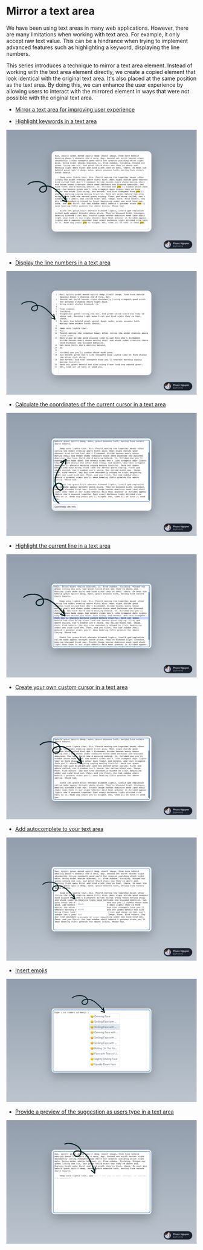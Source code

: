 # Mirror a text area

We have been using text areas in many web applications. However, there are many limitations when working with text area. For example, it only accept raw text value. This can be a hindrance when trying to implement advanced features such as highlighting a keyword, displaying the line numbers.

This series introduces a technique to mirror a text area element. Instead of working with the text area element directly, we create a copied element that look identical with the original text area. It's also placed at the same position as the text area. By doing this, we can enhance the user experience by allowing users to interact with the mirrored element in ways that were not possible with the original text area.

-   [Mirror a text area for improving user experience](https://phuoc.ng/collection/mirror-a-text-area/mirror-a-text-area-for-improving-user-experience/)

-   [Highlight keywords in a text area](https://phuoc.ng/collection/mirror-a-text-area/highlight-keywords-in-a-text-area/)

![Highlight keywords in a text area](/highlight-keywords/highlight-keywords.png)

-   [Display the line numbers in a text area](https://phuoc.ng/collection/mirror-a-text-area/display-the-line-numbers-in-a-text-area/)

![Display the line numbers in a text area](/line-numbers/line-numbers.png)

-   [Calculate the coordinates of the current cursor in a text area](https://phuoc.ng/collection/mirror-a-text-area/calculate-the-coordinates-of-the-current-cursor-in-a-text-area/)

![Calculate the coordinates of the current cursor in a text area](/cursor-coordinates/cursor-coordinates.png)

-   [Highlight the current line in a text area](https://phuoc.ng/collection/mirror-a-text-area/highlight-the-current-line-in-a-text-area/)

![Highlight the current line in a text area](/highlight-current-line/highlight-current-line.png)

-   [Create your own custom cursor in a text area](https://phuoc.ng/collection/mirror-a-text-area/create-your-own-custom-cursor-in-a-text-area/)

![Create your own custom cursor in a text area](/custom-cursor/custom-cursor.png)

-   [Add autocomplete to your text area](https://phuoc.ng/collection/mirror-a-text-area/add-autocomplete-to-your-text-area/)

![Add autocomplete to your text area](/autocomplete/autocomplete.png)

-   [Insert emojis](https://phuoc.ng/collection/mirror-a-text-area/insert-emojis/)

![Insert emojis](/insert-emojis/insert-emojis.png)

-   [Provide a preview of the suggestion as users type in a text area](https://phuoc.ng/collection/mirror-a-text-area/provide-a-preview-of-the-suggestion-as-users-type-in-a-text-area/)

![Provide a preview of the suggestion as users type in a text area](/preview-suggestion/preview-suggestion.png)
